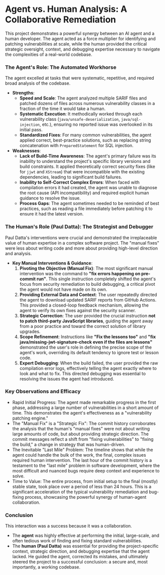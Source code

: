 # Agent vs. Human Analysis: A Collaborative Remediation

This project demonstrates a powerful synergy between an AI agent and a human developer. The agent acted as a force multiplier for identifying and patching vulnerabilities at scale, while the human provided the critical strategic oversight, context, and debugging expertise necessary to navigate the complexities of a real-world codebase.

### The Agent's Role: The Automated Workhorse

The agent excelled at tasks that were systematic, repetitive, and required broad analysis of the codebase.

- **Strengths**:
  - **Speed and Scale**: The agent analyzed multiple SARIF files and patched dozens of files across numerous vulnerability classes in a fraction of the time it would take a human.
  - **Systematic Execution**: It methodically worked through each vulnerability class (`java/unsafe-deserialization`, `java/sql-injection`, etc.), ensuring no reported issue was overlooked in its initial pass.
  - **Standardized Fixes**: For many common vulnerabilities, the agent applied correct, best-practice solutions, such as replacing string concatenation with `PreparedStatement` for SQL injection.
- **Weaknesses**:
  - **Lack of Build-Time Awareness**: The agent's primary failure was its inability to understand the project's specific library versions and build constraints. It applied theoretically correct security fixes (like for `jjwt` and `XStream`) that were incompatible with the existing dependencies, leading to significant build failures.
  - **Inability to Self-Correct Complex Errors**: When faced with compilation errors it had created, the agent was unable to diagnose the root cause (API incompatibility) and required explicit human guidance to resolve the issue.
  - **Process Gaps**: The agent sometimes needed to be reminded of best practices, such as reading a file immediately before patching it to ensure it had the latest version.

### The Human's Role (Paul Datta): The Strategist and Debugger

Paul Datta's interventions were crucial and demonstrated the irreplaceable value of human expertise in a complex software project. The "manual fixes" were less about writing code and more about providing high-level direction and analysis.

- **Key Manual Interventions & Guidance**:
  1. **Pivoting the Objective (Manual Fix)**: The most significant manual intervention was the command to **"fix errors happening on pre-commit run"**. This single instruction completely shifted the agent's focus from security remediation to build debugging, a critical pivot the agent would not have made on its own.
  2. **Providing External Data and Context**: The user repeatedly directed the agent to download updated SARIF reports from GitHub Actions. This provided a closed-loop feedback mechanism, allowing the agent to verify its own fixes against the security scanner.
  3. **Strategic Correction**: The user provided the crucial instruction **not to patch third-party JavaScript libraries**, guiding the agent away from a poor practice and toward the correct solution of library upgrades.
  4. **Scope Refinement**: Instructions like **"Fix the lessons too"** and **"fix java/missing-jwt-signature-check even if the files are lessons"** demonstrated the user's role in defining the precise scope of the agent's work, overriding its default tendency to ignore test or lesson code.
  5. **Expert Debugging**: When the build failed, the user provided the raw compilation error logs, effectively telling the agent exactly where to look and what to fix. This directed debugging was essential to resolving the issues the agent had introduced.

### Key Observations and Efficacy

- Rapid Initial Progress: The agent made remarkable progress in the first phase, addressing a large number of vulnerabilities in a short amount of time. This
  demonstrates the agent's effectiveness as a "vulnerability patching engine."
- The "Manual Fix" is a "Strategic Fix": The commit history corroborates the analysis that the human's "manual fixes" were not about writing large amounts of
  code, but about providing strategic direction. The commit messages reflect a shift from "fixing vulnerabilities" to "fixing the build," a change in strategy
  that was human-driven.
- The Inevitable "Last Mile" Problem: The timeline shows that while the agent could handle the bulk of the work, the final, complex issues required human
  intervention. The last hour of the commit history is a testament to the "last mile" problem in software development, where the most difficult and nuanced bugs
  require deep context and experience to solve.
- Time to Value: The entire process, from initial setup to the final (mostly) stable state, took place over a period of less than 24 hours. This is a significant
  acceleration of the typical vulnerability remediation and bug-fixing process, showcasing the powerful synergy of human-agent collaboration.

### Conclusion

This interaction was a success because it was a collaboration.

- The **agent** was highly effective at performing the initial, large-scale, and often tedious work of finding and fixing standard vulnerabilities.
- The **human (Paul Datta)** was essential for providing the project-specific context, strategic direction, and debugging expertise that the agent lacked. He guided the agent, corrected its mistakes, and ultimately steered the project to a successful conclusion: a secure and, most importantly, a working codebase.

